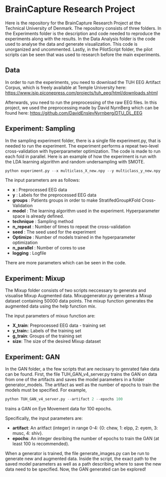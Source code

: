 # BrainCapture Research Project
Here is the repository for the BrainCapture Research Project at the Technical University of Denmark.
The repository consists of three folders. In the Experiments folder is the description and code needed to reproduce the experiments along with the results. In the Data Analysis folder is the code used to analyse the data and generate visualization. This code is unorganized and uncommented. Lastly, in the PilotScript folder, the pilot scripts can be seen that was used to research before the main experiments.

## Data
In order to run the experiments, you need to download the TUH EEG Artifact Corpus, which is freely available at Temple University here: https://www.isip.piconepress.com/projects/tuh_eeg/html/downloads.shtml

Afterwards, you need to run the preprocessing of the raw EEG files. In this project, we used the preprocessing made by David NyrnBerg which can be found here: https://github.com/DavidEnslevNyrnberg/DTU_DL_EEG

## Experiment: Sampling
In the sampling experiment folder, there is a single file experiment.py, that is needed to run the experiment. The experiment performs a repeat two-level cross-validation with hyperparameter optimization. The code is made to run each fold in parallel. Here is an example of how the experiment is run with the LDA learning algorithm and random undersampling with SMOTE.

```python
python experiment.py --x multiclass_X_new.npy --y multiclass_y_new.npy --groups multiclass_patients_new.npy --model LDA --technique 4 --n_repeats 5 --seed 55784899 --optimize 25 --n_parallel 25 --logging LDA_4_16-06-21_12-14-22.out
```
The input parameters are as follows:
- **x** : Preprocessed EEG data
- **y** : Labels for the preprocessed EEG data
- **groups** : Patients groups in order to make StratifedGroupKFold Cross-Validation
- **model** : The learning algorithm used in the experiment. Hyperparameter space is already defined.
- **technique** : Sampling method
- **n_repeat** : Number of times to repeat the cross-validation
- **seed** : The seed used for the experiment
- **Optimize** : Number of models trained in the hyperparameter optimization
- **n_parallel** : Number of cores to use
- **logging** : Logfile

There are more parameters which can be seen in the code.


## Experiment: Mixup
The Mixup folder consists of two scripts neccessary to generate and visualise Mixup Augmented data. Mixupgenerator.py generates a Mixup dataset containing 50000 data points. The mixup function generates the augmented data using the help function mix. 

The input parameters of mixuo function are:
- **X_train**: Preprocessed EEG data - training set
- **y_train:**: Labels of the training set
- **g_train**: Groups of the training set
- **size**: The size of the desired Mixup dataset

## Experiment: GAN
In the GAN folder, a the few scripts that are necissary to genrated fake data can be found. First, the file TUH_GAN_v4_server.py trains the GAN on data from one of the artifacts and saves the model parameters in a folder generator_models. The artifact as well as the number of epochs to train the models must be specified. For example,

```python
python TUH_GAN_v4_server.py --artifact 2 --epochs 100
```
trains a GAN on Eye Movement data for 100 epochs.

Specifically, the input parameters are:
- **artifact**: An aritfact (integer) in range 0-4: {0: chew, 1: elpp, 2: eyem, 3: musc, 4: shiv}.
- **epochs**: An integer desribing the number of epochs to train the GAN (at least 100 is recommended).

When a generator is trained, the file generate_images.py can be run to generate new and augmented data. Inside the script, the exact path to the saved model parameters as well as a path describing where to save the new data need to be specified. Now, the GAN generated can be explored!
